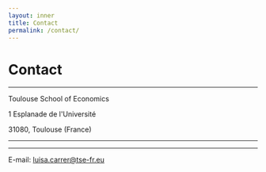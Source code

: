 ```yaml
---
layout: inner
title: Contact
permalink: /contact/
---
```


# Contact
---

Toulouse School of Economics

1 Esplanade de l'Université

31080, Toulouse (France)

---
---

E-mail: luisa.carrer@tse-fr.eu
